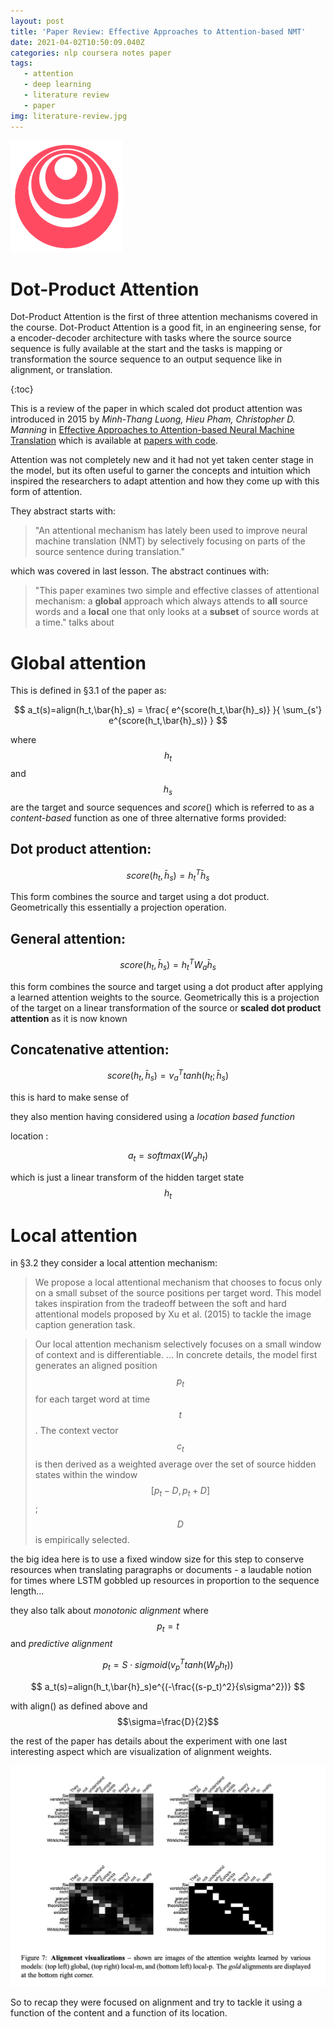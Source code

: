 ```yaml
---
layout: post
title: 'Paper Review: Effective Approaches to Attention-based NMT'
date: 2021-04-02T10:50:09.040Z
categories: nlp coursera notes paper
tags:
   - attention
   - deep learning
   - literature review
   - paper
img: literature-review.jpg
---
```


![deeplearning.ai](/assets/logos/logo_deeplearning.ai.png#logo)

# Dot-Product Attention

Dot-Product Attention is the first of three attention mechanisms covered in the course. Dot-Product Attention is a good fit, in an engineering sense, for a encoder-decoder architecture with tasks where the source source sequence is fully available at the start and the tasks is mapping or transformation the source sequence to an output sequence like in alignment, or translation.
<!--more-->

{:toc}

This is a review of the paper in which scaled dot product attention was introduced in 2015 by *Minh-Thang Luong, Hieu Pham, Christopher D. Manning* in [Effective Approaches to Attention-based Neural Machine Translation](https://arxiv.org/pdf/1508.04025v5.pdf) which is available at [papers with code](https://paperswithcode.com/paper/effective-approaches-to-attention-based).

Attention was not completely new and it had not yet taken center stage in the model, but its often useful to garner the concepts and intuition which inspired the researchers to adapt attention and how they come up with this form of attention.

They abstract starts with:

>  "An attentional mechanism has lately been used to improve neural machine translation (NMT) by selectively focusing on parts of the source sentence during translation."

which was covered in last lesson. The abstract continues with:

> "This paper examines two simple and effective classes of attentional mechanism: a **global** approach
which always attends to **all** source words
and a **local** one that only looks at a **subset**
of source words at a time."
talks about 

# Global attention

This is defined in §3.1 of the paper as:

$$
a_t(s)=align(h_t,\bar{h}_s) = \frac{ e^{score(h_t,\bar{h}_s)} }{ \sum_{s'} e^{score(h_t,\bar{h}_s)} } 
$$

where $$h_t$$ and $$h_s$$ are the target and source sequences and $score()$ which is referred to as a *content-based* function as one of three alternative forms provided:

## Dot product attention:

$$
score(h_t,\bar{h}_s)=h_t^T\bar{h}_s 
$$

This form combines the source and target using a dot product. Geometrically this essentially a projection operation.

## General attention:

$$ score(h_t,\bar{h}_s)=h_t^TW_a\bar{h}_s $$

this form combines the source and target using a dot product after applying a learned attention weights to the source. Geometrically this is a projection of the target on a linear transformation of the source or **scaled dot product attention** as it is now known

## Concatenative attention:

$$
score(h_t,\bar{h}_s)=v_a^Ttanh(h_t;\bar{h}_s)
$$ 

this is hard to make sense of 

they also mention having considered using a *location based function*

location : 

$$
a_t = softmax(W_a h_t)
$$ 

which is just a linear transform of the hidden target state $$h_t$$ 

# Local attention

in §3.2 they consider a local attention mechanism:

> We propose a local attentional mechanism that chooses to focus only on a small subset of the source positions per target word. This model takes inspiration from the tradeoff between the soft and hard attentional models proposed by Xu et al. (2015) to tackle the image caption generation task.

> Our local attention mechanism selectively focuses on a small window of context and is differentiable. ... In concrete details, the model first generates an aligned position $$p_t$$ for each target word at time $$t$$. The context vector $$c_t$$
is then derived as a weighted average over the set of source hidden states within the window $$[p_t−D, p_t+D]$$; $$D$$ is empirically selected.

the big idea here is to use a fixed window size for this step to conserve resources when translating paragraphs or documents - a laudable notion for times where LSTM gobbled up resources in proportion to the sequence length...

they also talk about *monotonic alignment* where $$p_t=t$$ and *predictive alignment*

$$
p_t=S\cdot sigmoid(v_p^Ttanh(W_ph_t))
$$

$$
a_t(s)=align(h_t,\bar{h}_s)e^{(-\frac{(s-p_t)^2}{s\sigma^2})}
$$

with align() as defined above and $$\sigma=\frac{D}{2}$$

the rest of the paper has details about the experiment with one last interesting aspect which are visualization of alignment weights.

![alignment-visulization](/assets/week2/c4w2-22-alignment-visulization.png#hi)

So to recap they were focused on alignment and try to tackle it using a function of the content and a function of its location.
